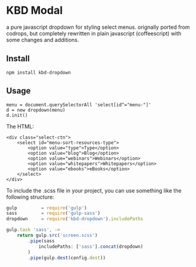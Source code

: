 # KBD Modal
a pure javascript dropdown for styling select menus. orignally ported from codrops, but completely rewritten in plain javascript (coffeescript) with some changes and additions.

## Install
`npm install kbd-dropdown`

## Usage
```
menu = document.querySelectorAll 'select[id^="menu-"]'
d = new dropdown(menu)
d.init()
```

The HTML:

```
<div class="select-ctn">
	<select id="menu-sort-resources-type">
		<option value="type">Type</option>
		<option value="blog">Blog</option>
		<option value="webinars">Webinars</option>
		<option value="whitepapers">Whitepapers</option>
		<option value="ebooks">eBooks</option>
	</select>
</div>
```

To include the .scss file in your project, you can use something like the following structure:

```javascript
gulp         = require('gulp')
sass         = require('gulp-sass')
dropdown	 = require('kbd-dropdown').includePaths

gulp.task 'sass', ->
	return gulp.src('screen.scss')
		.pipe(sass
			includePaths: ['sass'].concat(dropdown)
		)
		.pipe(gulp.dest(config.dest))
```